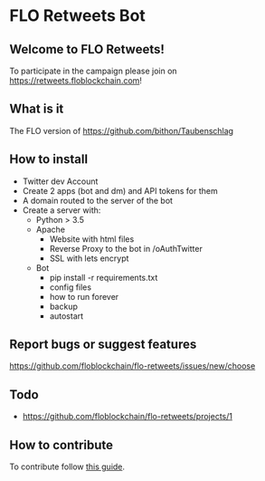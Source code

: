 # FLO Retweets Bot
## Welcome to FLO Retweets! 
To participate in the campaign please join on https://retweets.floblockchain.com!
## What is it
The FLO version of https://github.com/bithon/Taubenschlag
## How to install
- Twitter dev Account
- Create 2 apps (bot and dm) and API tokens for them
- A domain routed to the server of the bot
- Create a server with:
    - Python > 3.5
    - Apache 
        - Website with html files
        - Reverse Proxy to the bot in /oAuthTwitter
        - SSL with lets encrypt
    - Bot
        - pip install -r requirements.txt
        - config files
        - how to run forever
        - backup
        - autostart
## Report bugs or suggest features
https://github.com/floblockchain/flo-retweets/issues/new/choose
## Todo
- https://github.com/floblockchain/flo-retweets/projects/1
## How to contribute
To contribute follow 
[this guide](https://github.com/floblockchain/flo-retweets/blob/master/CONTRIBUTING.md).
